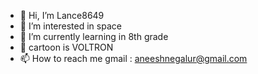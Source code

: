- 👋 Hi, I’m Lance8649
- 👀 I’m interested in space
- 🌱 I’m currently learning in 8th grade
- 💞️ cartoon is VOLTRON
- 📫 How to reach me gmail : aneeshnegalur@gmail.com
<!---
2008aneesh2008/2008aneesh2008 is a ✨ special ✨ repository because its `README.md` (this file) appears on your GitHub profile.
You can click the Preview link to take a look at your changes.
--->


